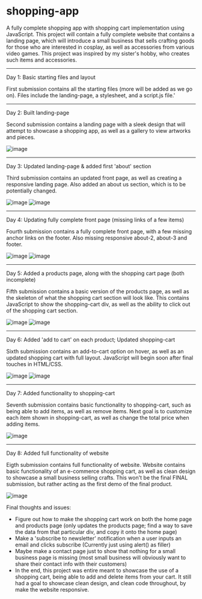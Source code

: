 # shopping-app
A fully complete shopping app with shopping cart implementation using JavaScript. This project will contain a fully complete website that contains a landing page, which will introduce a small business that sells crafting goods for those who are interested in cosplay, as well as accessories from various video games. This project was inspired by my sister's hobby, who creates such items and accessories.

-----------------------

Day 1: Basic starting files and layout

First submission contains all the starting files (more will be added as we go on). Files include the landing-page, a stylesheet, and a script.js file.'

-----------------------

Day 2: Built landing-page

Second submission contains a landing page with a sleek design that will attempt to showcase a shopping app, as well as a gallery to view artworks and pieces.

![image](https://user-images.githubusercontent.com/57778785/226154781-d019e76d-feab-4607-af64-f000d5a8c286.png)

-----------------------

Day 3: Updated landing-page & added first 'about' section

Third submission contains an updated front page, as well as creating a responsive landing page. Also added an about us section, which is to be potentially changed.

![image](https://user-images.githubusercontent.com/57778785/226502590-1d6f5694-ff73-4f39-a867-0254936ab870.png)
![image](https://user-images.githubusercontent.com/57778785/226502600-dbc27926-c592-404a-9e32-92ecbecf3345.png)

-----------------------

Day 4: Updating fully complete front page (missing links of a few items)

Fourth submission contains a fully complete front page, with a few missing anchor links on the footer. Also missing responsive about-2, about-3 and footer.

![image](https://user-images.githubusercontent.com/57778785/227698316-263ee5da-f1ef-43bb-b640-f07ccad74428.png)
![image](https://user-images.githubusercontent.com/57778785/227698329-834d14c6-3ad4-4823-9528-9246562f4bf9.png)

-----------------------

Day 5: Added a products page, along with the shopping cart page (both incomplete)

Fifth submission contains a basic version of the products page, as well as the skeleton of what the shopping cart section will look like. This contains JavaScript to show the shopping-cart div, as well as the ability to click out of the shopping cart section.

![image](https://user-images.githubusercontent.com/57778785/229006053-478a2a54-d72e-4963-9d7e-df650700ad1c.png)
![image](https://user-images.githubusercontent.com/57778785/229006085-ba1f8332-15ff-4df6-970c-316b777fa250.png)

-----------------------

Day 6: Added 'add to cart' on each product; Updated shopping-cart

Sixth submission contains an add-to-cart option on hover, as well as an updated shopping cart with full layout. JavaScript will begin soon after final touches in HTML/CSS.

![image](https://user-images.githubusercontent.com/57778785/229419215-b19e03d1-0791-4d52-b877-3247c0c50e29.png)
![image](https://user-images.githubusercontent.com/57778785/229419239-0b0b61fe-c2ba-4fb5-a496-f30321c0de6f.png)

-----------------------

Day 7: Added functionality to shopping-cart

Seventh submission contains basic functionality to shopping-cart, such as being able to add items, as well as remove items. Next goal is to customize each item shown in shopping-cart, as well as change the total price when adding items.

![image](https://user-images.githubusercontent.com/57778785/230285739-7a3695f5-d903-44ba-8932-0fb55515e6f8.png)

-----------------------

Day 8: Added full functionality of website

Eigth submission contains full functionality of website. Website contains basic functionality of an e-commerce shopping cart, as well as clean design to showcase a small business selling crafts. This won't be the final FINAL submission, but rather acting as the first demo of the final product.

![image](https://user-images.githubusercontent.com/57778785/231041846-ebe80971-0659-4b74-b531-ac693f30a1ea.png)

Final thoughts and issues:
- Figure out how to make the shopping cart work on both the home page and products page (only updates the products page; find a way to save the data from that particular div, and copy it onto the home page)
- Make a 'subscribe to newsletter' notification when a user inputs an email and clicks subscribe (Currently just using alert() as filler)
- Maybe make a contact page just to show that nothing for a small business page is missing (most small business will obviously want to share their contact info with their customers)
- In the end, this project was entire meant to showcase the use of a shopping cart, being able to add and delete items from your cart. It still had a goal to showcase  clean design, and clean code throughout, by make the website responsive.
